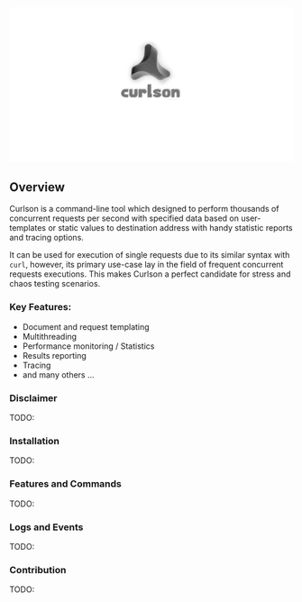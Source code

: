 ![curlson](docs/logo_large.png)

## Overview
Curlson is a command-line tool which designed to perform thousands of concurrent requests per second with specified data based 
on user-templates or static values to destination address with handy statistic reports and tracing options.

It can be used for execution of single requests due to its similar syntax with `curl`, however, its primary use-case lay in the field of 
frequent concurrent requests executions. This makes Curlson a perfect candidate for stress and chaos 
testing scenarios.


### Key Features:
- Document and request templating
- Multithreading
- Performance monitoring / Statistics 
- Results reporting 
- Tracing
- and many others ... 


### Disclaimer
TODO:

### Installation
TODO:

### Features and Commands
TODO:

### Logs and Events
TODO:

### Contribution
TODO:
